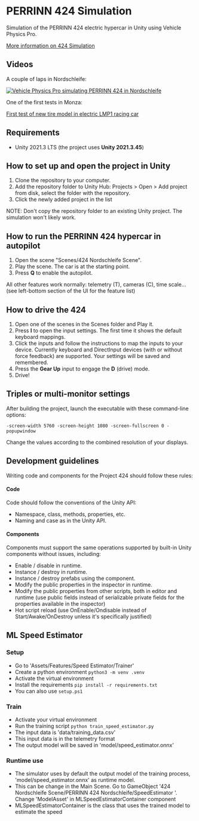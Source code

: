 # PERRINN 424 Simulation
Simulation of the PERRINN 424 electric hypercar in Unity using Vehicle Physics Pro.

[More information on 424 Simulation](https://discover.perrinn.com/424/424-unity-simulation)

## Videos

A couple of laps in Nordschleife:

[![Vehicle Physics Pro simulating PERRINN 424 in Nordschleife](https://img.youtube.com/vi/mwIE3rJ9SHk/maxresdefault.jpg)](https://youtu.be/mwIE3rJ9SHk)

One of the first tests in Monza:

[First test of new tire model in electric LMP1 racing car](https://www.youtube.com/watch?v=OMoQGtA3gCs)

## Requirements

- Unity 2021.3 LTS (the project uses **Unity 2021.3.45**)

## How to set up and open the project in Unity

1. Clone the repository to your computer.
2. Add the repository folder to Unity Hub: Projects > Open > Add project from disk, select the folder with the repository.
3. Click the newly added project in the list

NOTE: Don't copy the repository folder to an existing Unity project. The simulation won't likely work.

## How to run the PERRINN 424 hypercar in autopilot

1. Open the scene "Scenes/424 Nordschleife Scene".
2. Play the scene. The car is at the starting point.
3. Press **Q** to enable the autopilot.

All other features work normally: telemetry (T), cameras (C), time scale... (see left-bottom section of the UI for the feature list)

## How to drive the 424

1. Open one of the scenes in the Scenes folder and Play it.
2. Press **I** to open the input settings. The first time it shows the default keyboard mappings.
3. Click the inputs and follow the instructions to map the inputs to your device. Currently keyboard and DirectInput devices (with or without force feedback) are supported. Your settings will be saved and remembered.
4. Press the **Gear Up** input to engage the **D** (drive) mode.
5. Drive!

## Triples or multi-monitor settings

After building the project, launch the executable with these command-line options:

    -screen-width 5760 -screen-height 1080 -screen-fullscreen 0 -popupwindow

Change the values according to the combined resolution of your displays.

## Development guidelines

Writing code and components for the Project 424 should follow these rules:

#### Code

Code should follow the conventions of the Unity API:

- Namespace, class, methods, properties, etc.
- Naming and case as in the Unity API.

#### Components

Components must support the same operations supported by built-in Unity components without issues, including:

- Enable / disable in runtime.
- Instance / destroy in runtime.
- Instance / destroy prefabs using the component.
- Modify the public properties in the inspector in runtime.
- Modify the public properties from other scripts, both in editor and runtime (use public fields instead of serializable private fields for the properties available in the inspector)
- Hot script reload (use OnEnable/Ondisable instead of Start/Awake/OnDestroy unless it's specifically justified)

## ML Speed Estimator

### Setup
- Go to 'Assets/Features/Speed Estimator/Trainer'
- Create a python environment ```python3 -m venv .venv```
- Activate the virtual environment
- Install the requirements ```pip install -r requirements.txt```
- You can also use ```setup.ps1```

### Train
- Activate your virtual environment
- Run the training script ```python train_speed_estimator.py```
- The input data is 'data/training_data.csv'
- This input data is in the telemetry format
- The output model will be saved in 'model/speed_estimator.onnx'

### Runtime use
- The simulator uses by default the output model of the training process, 'model/speed_estimator.onnx' as runtime model.
- This can be change in the Main Scene. Go to GameObject '424 Nordschleife Scene/PERRINN 424 Nordschleife/SpeedEstimator '. Change 'ModelAsset' in MLSpeedEstimatorContainer component
- MLSpeedEstimatorContainer is the class that uses the trained model to estimate the speed


